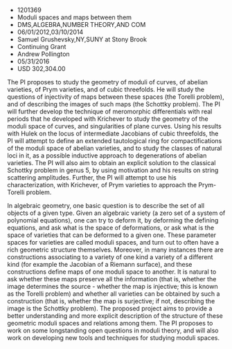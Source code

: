 
* 1201369
* Moduli spaces and maps between them
* DMS,ALGEBRA,NUMBER THEORY,AND COM
* 06/01/2012,03/10/2014
* Samuel Grushevsky,NY,SUNY at Stony Brook
* Continuing Grant
* Andrew Pollington
* 05/31/2016
* USD 302,304.00

The PI proposes to study the geometry of moduli of curves, of abelian varieties,
of Prym varieties, and of cubic threefolds. He will study the questions of
injectivity of maps between these spaces (the Torelli problem), and of
describing the images of such maps (the Schottky problem). The PI will further
develop the technique of meromorphic differentials with real periods that he
developed with Krichever to study the geometry of the moduli space of curves,
and singularities of plane curves. Using his results with Hulek on the locus of
intermediate Jacobians of cubic threefolds, the PI will attempt to define an
extended tautological ring for compactifications of the moduli space of abelian
varieties, and to study the classes of natural loci in it, as a possible
inductive approach to degenerations of abelian varieties. The PI will also aim
to obtain an explicit solution to the classical Schottky problem in genus 5, by
using motivation and his results on string scattering amplitudes. Further, the
PI will attempt to use his characterization, with Krichever, of Prym varieties
to approach the Prym-Torelli problem.

In algebraic geometry, one basic question is to describe the set of all objects
of a given type. Given an algebraic variety (a zero set of a system of
polynomial equations), one can try to deform it, by deforming the defining
equations, and ask what is the space of deformations, or ask what is the space
of varieties that can be deformed to a given one. These parameter spaces for
varieties are called moduli spaces, and turn out to often have a rich geometric
structure themselves. Moreover, in many instances there are constructions
associating to a variety of one kind a variety of a different kind (for example
the Jacobian of a Riemann surface), and these constructions define maps of one
moduli space to another. It is natural to ask whether these maps preserve all
the information (that is, whether the image determines the source - whether the
map is injective; this is known as the Torelli problem) and whether all
varieties can be obtained by such a construction (that is, whether the map is
surjective; if not, describing the image is the Schottky problem). The proposed
project aims to provide a better understanding and more explicit description of
the structure of these geometric moduli spaces and relations among them. The PI
proposes to work on some longstanding open questions in moduli theory, and will
also work on developing new tools and techniques for studying moduli spaces.
